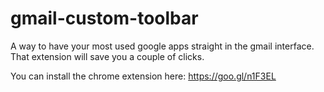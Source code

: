 # gmail-custom-toolbar
A way to have your most used google apps straight in the gmail interface. That extension will save you a couple of clicks.

You can install the chrome extension here: https://goo.gl/n1F3EL
